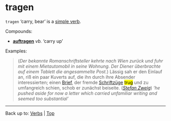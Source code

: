 # tragen

`tragen` ‘carry, bear’ is a [simple verb](../../simpleVerbs.md).

Compounds:
- **[auftragen](../../a/au/auftragen.md)** *vb.* ‘carry up’

Examples:

> (*Der bekannte Romanschriftsteller kehrte nach Wien zurück und fuhr mit einem Mietautomobil in seine Wohnung. Der Diener überbrachte auf einem Tablett die angesammelte Post.*) Lässig sah er den Einlauf an, riß ein paar Kuverts auf, die ihn durch ihre Absender interessierten; einen [Brief](../../../nouns/b/br/Brief.md), der fremde [Schriftzüge](../../../nouns/s/sc/Schriftzug.md) <mark>trug</mark> und zu umfangreich schien, schob er zunächst beiseite. (*[Stefan Zweig](../../../texts/StefanZweig/BriefEinerUnbekannten.md)*) *‘he pushed aside for now a letter which carried unfamiliar writing and seemed too substantial’*

----

Back up to: [Verbs](../../index.md) | [Top](../../../index.md)
